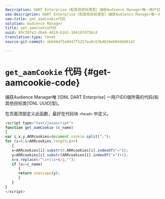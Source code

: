 ```yaml
---
description: DART Enterprise（和其他目标类型）捕获Audience Manager唯一用户ID(UUID)值所需的代码。
seo-description: DART Enterprise（和其他目标类型）捕获Audience Manager唯一用户ID(UUID)值所需的代码。
seo-title: get_aamCookie代码
solution: Audience Manager
title: get_aamCookie代码
uuid: 89c30fe3-dbe6-4d18-b161-104167d75bcd
translation-type: tm+mt
source-git-commit: abb66d75a0d47f5257ea8c63bdb59e604db801d3

---
```



# `get_aamCookie` 代码 {#get-aamcookie-code}

捕获Audience Manager唯 [!DNL DART Enterprise] 一用户ID()值所需的代码(和其他目标类[!DNL UUID]型)。

在页面顶部定义此函数，最好在代码块 `<head>` 中定义。

<!-- r_aam_de_cookie.xml -->

```js
<script type="text/javascript">
function get_aamCookie (c_name)
{
var i,x,y,ARRcookies=document.cookie.split(";");
for (i=0;i<ARRcookies.length;i++)
   {
   x=ARRcookies[i].substr(0,ARRcookies[i].indexOf("="));
   y=ARRcookies[i].substr(ARRcookies[i].indexOf("=")+1);
   x=x.replace(/^\s+|\s+$/g,"");
   if (x==c_name)
      { 
      return unescape(y);
      }
   }
}
</script>
```
